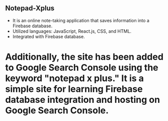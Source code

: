 ## Notepad-Xplus

- It is an online note-taking application that saves information into a Firebase database.
- Utilized languages: JavaScript, React.js, CSS, and HTML.
- Integrated with Firebase database.

# Additionally, the site has been added to Google Search Console using the keyword "notepad x plus." It is a simple site for learning Firebase database integration and hosting on Google Search Console.

